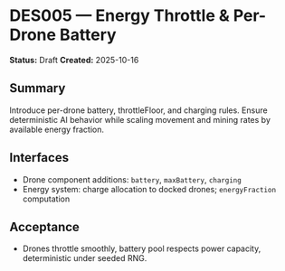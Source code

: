 # DES005 — Energy Throttle & Per-Drone Battery

**Status:** Draft
**Created:** 2025-10-16

## Summary

Introduce per-drone battery, throttleFloor, and charging rules. Ensure deterministic AI behavior while scaling movement and mining rates by available energy fraction.

## Interfaces

- Drone component additions: `battery`, `maxBattery`, `charging`
- Energy system: charge allocation to docked drones; `energyFraction` computation

## Acceptance

- Drones throttle smoothly, battery pool respects power capacity, deterministic under seeded RNG.
